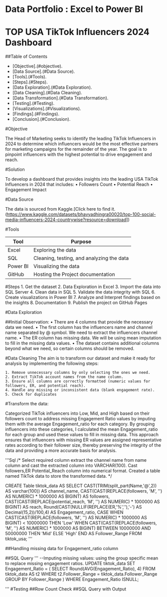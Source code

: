 # Data Portfolio : Excel to Power BI

# TOP USA TikTok Influencers 2024 Dashboard

##Table of Contents

- [Objective].(#objective).
- [Data Source].(#Data Source).
- [Tools].(#Tools).
- [Steps].(#Steps).
 -  [Data Exploration].(#Data Exploration).
 -  [Data Cleaning].(#Data Cleaning).
 -  [Data Transformation].(#Data Transformation).
 -  [Testing].(#Testing).
 -  [Visualizations].(#Visualizations).
- [Findings].(#Findings).
- [Conclusion].(#Conclusion).
 
 #Objective 
 
 The Head of Marketing seeks to identify the leading TikTok Influencers in 2024 to determine which influencers would be the most effective partners for marketing campaigns for the remainder of the year.
 The goal is to pinpoint influencers with the highest potential to drive engagement and reach.

 #Solution
 
 To develop a dashboard that provides insights into the leading USA TikTok Influencers in 2024 that includes:
      •	Followers Count
      •	Potential Reach 
      •	Engagement Impact

#Data Source

The data is sourced from Kaggle.[Click here to find it.(https://www.kaggle.com/datasets/bhavyadhingra00020/top-100-social-media-influencers-2024-countrywise?resource=download])

#Tools

|Tool	     |   Purpose                                   |
|--------- |---------------------------------------------|
| Excel    |  Exploring the data                         |
| SQL	     |  Cleaning, testing, and analyzing the data  |
| Power BI |  Visualizing the data                       |
| GitHub	 |  Hosting the Project documentation          |


#Steps
    1.	Get the dataset
    2.	Data Exploration in Excel
    3.	Import the data into SQL Server
    4.	Clean data in SQL
    5.	Validate the data integrity with SQL
    6.	Create visualizations in Power BI
    7.	Analyze and Interpret findings based on the insights
    8.	Documentation 
    9.	Publish the project on GitHub Pages

#Data Exploration 

##Initial Observation:
    •	There are 4 columns that provide the necessary data we need.
    •	The first column has the influencers name and channel name separated by @ symbol. We need to extract the influencers channel name.
    •	The ER column has missing data. We will be using mean imputation to fill in the missing data values.
    •	The dataset contains additional columns beyond what we need, so certain columns should be removed.

#Data Cleaning
The aim is to transform our dataset and make it ready for analysis by implementing the following steps:

    1. Remove unnecessary columns by only selecting the ones we need.
    2. Extract TikTok account names from the name column.
    3. Ensure all columns are correctly formatted (numeric values for followers, ER, and potential reach).
    4. Handle any missing or inconsistent data (blank engagement rate).
    5. Check for duplicates 

#Transform the data: 

Categorized TikTok influencers into Low, Mid, and High based on their followers count to address missing Engagement Ratio values by imputing them with the average Engagement_ratio for each category.
By grouping influencers into these categories, I calculated the mean Engagement_ratio for each group and used these values to fill in missing data. This approach ensures that influencers with missing ER values are assigned representative rates according to their follower size, thereby preserving the integrity of the data and providing a more accurate basis for analysis. 


'''Sql 
/* 
Select required column
extract the channel name from name column and cast the extracted column into VARCHAR(100).
Cast followers,ER Potential_Reach column into numerical format.
Created a table named TikTok data to store the transformed data.
*/

CREATE Table tiktok_data AS 
SELECT	CAST(TRIM(split_part(Name,'@',2)) AS varchar(100)) AS channel_name,
 		CAST(CAST(REPLACE(followers, 'M', '') AS NUMERIC) * 1000000 AS BIGINT) AS followers,
		CAST(CAST(REPLACE(potential_reach, 'M', '') AS NUMERIC) * 1000000 AS BIGINT) AS reach,
		Round(CAST(NULLIF(REPLACE(ER,'%',''),'-') AS Decimal(15,2))/100,4) AS Engagement_ratio,
  			CASE 
        		WHEN CAST(CAST(REPLACE(followers, 'M', '') AS NUMERIC) * 1000000 AS BIGINT) < 10000000 THEN 'Low'
       			WHEN CAST(CAST(REPLACE(followers, 'M', '') AS NUMERIC) * 1000000 AS BIGINT) BETWEEN 10000000 AND 50000000 THEN 'Mid'
        		ELSE 'High'
    		END AS Follower_Range
FROM tiktok_usa;
'''

##Handling missing data for Engagement_ratio column

##SQL Query
'''
--Imputing missing values: using the group specific mean to replace missing engagement ratios.
UPDATE tiktok_data 
SET Engagement_Ratio = (
    SELECT Round(AVG(Engagement_Ratio), 4) 
    FROM tiktok_data AS t2 
    WHERE t2.Follower_Range = tiktok_data.Follower_Range
    GROUP BY Follower_Range
)
WHERE Engagement_Ratio ISNULL;

'''
#Testing
##Row Count Check
##SQL Query with Output




